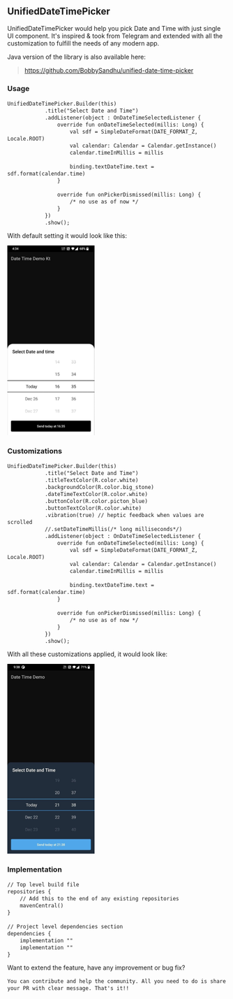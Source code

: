 ﻿## UnifiedDateTimePicker
UnifiedDateTimePicker would help you pick Date and Time with just single UI component. It's inspired & took from Telegram and extended with all the customization to fulfill the needs of any modern app.

Java version of the library is also available here:
> https://github.com/BobbySandhu/unified-date-time-picker

### Usage

    UnifiedDateTimePicker.Builder(this)
                .title("Select Date and Time")
                .addListener(object : OnDateTimeSelectedListener {
                    override fun onDateTimeSelected(millis: Long) {
                        val sdf = SimpleDateFormat(DATE_FORMAT_Z, Locale.ROOT)
                        val calendar: Calendar = Calendar.getInstance()
                        calendar.timeInMillis = millis

                        binding.textDateTime.text = sdf.format(calendar.time)
                    }

                    override fun onPickerDismissed(millis: Long) {
                        /* no use as of now */
                    }
                })
                .show();

With default setting it would look like this:

<img src="./images/default-settings.jpg" alt="drawing" width="200"/>


### Customizations

    UnifiedDateTimePicker.Builder(this)
                .title("Select Date and Time")
                .titleTextColor(R.color.white)
                .backgroundColor(R.color.big_stone)
                .dateTimeTextColor(R.color.white)
                .buttonColor(R.color.picton_blue)
                .buttonTextColor(R.color.white)
                .vibration(true) // heptic feedback when values are scrolled
                //.setDateTimeMillis(/* long milliseconds*/)
                .addListener(object : OnDateTimeSelectedListener {
                    override fun onDateTimeSelected(millis: Long) {
                        val sdf = SimpleDateFormat(DATE_FORMAT_Z, Locale.ROOT)
                        val calendar: Calendar = Calendar.getInstance()
                        calendar.timeInMillis = millis

                        binding.textDateTime.text = sdf.format(calendar.time)
                    }

                    override fun onPickerDismissed(millis: Long) {
                        /* no use as of now */
                    }
                })
                .show();

With all these customizations applied, it would look like:

<img src="./images/custom-settings.jpg" alt="drawing" width="200"/>

### Implementation

    // Top level build file
    repositories {
        // Add this to the end of any existing repositories
        mavenCentral()
    }
    
    // Project level dependencies section
    dependencies {
        implementation ""
        implementation ""
    }

Want to extend the feature, have any improvement or bug fix? 

    You can contribute and help the community. All you need to do is share your PR with clear message. That's it!!

